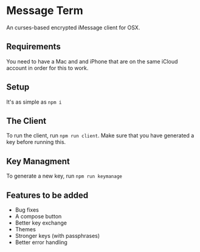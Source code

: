 # Message Term

An curses-based encrypted iMessage client for OSX.

## Requirements

You need to have a Mac and and iPhone that are on the same iCloud account in order for this to work.

## Setup

It's as simple as ```npm i```

## The Client

To run the client, run ```npm run client```. Make sure that you have generated a key before running this.

## Key Managment

To generate a new key, run ```npm run keymanage```

## Features to be added
 * Bug fixes
 * A compose button
 * Better key exchange
 * Themes
 * Stronger keys (with passphrases)
 * Better error handling